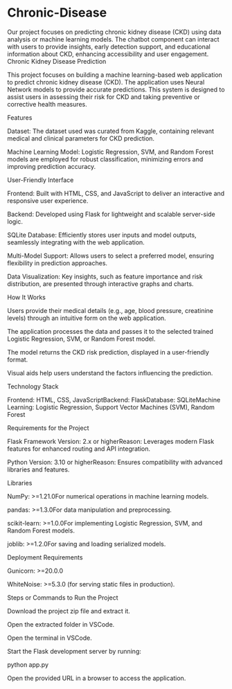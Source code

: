 # Chronic-Disease
Our project focuses on predicting chronic kidney disease (CKD) using data analysis or machine learning models. The chatbot component can interact with users to provide insights, early detection support, and educational information about CKD, enhancing accessibility and user engagement.
Chronic Kidney Disease Prediction

This project focuses on building a machine learning-based web application to predict chronic kidney disease (CKD). The application uses Neural Network  models to provide accurate predictions. This system is designed to assist users in assessing their risk for CKD and taking preventive or corrective health measures.

Features

Dataset: The dataset used was curated from Kaggle, containing relevant medical and clinical parameters for CKD prediction.

Machine Learning Model: Logistic Regression, SVM, and Random Forest models are employed for robust classification, minimizing errors and improving prediction accuracy.

User-Friendly Interface

Frontend: Built with HTML, CSS, and JavaScript to deliver an interactive and responsive user experience.

Backend: Developed using Flask for lightweight and scalable server-side logic.

SQLite Database: Efficiently stores user inputs and model outputs, seamlessly integrating with the web application.

Multi-Model Support: Allows users to select a preferred model, ensuring flexibility in prediction approaches.

Data Visualization: Key insights, such as feature importance and risk distribution, are presented through interactive graphs and charts.

How It Works

Users provide their medical details (e.g., age, blood pressure, creatinine levels) through an intuitive form on the web application.

The application processes the data and passes it to the selected trained Logistic Regression, SVM, or Random Forest model.

The model returns the CKD risk prediction, displayed in a user-friendly format.

Visual aids help users understand the factors influencing the prediction.

Technology Stack

Frontend: HTML, CSS, JavaScriptBackend: FlaskDatabase: SQLiteMachine Learning: Logistic Regression, Support Vector Machines (SVM), Random Forest

Requirements for the Project

Flask Framework Version: 2.x or higherReason: Leverages modern Flask features for enhanced routing and API integration.

Python Version: 3.10 or higherReason: Ensures compatibility with advanced libraries and features.

Libraries

NumPy: >=1.21.0For numerical operations in machine learning models.

pandas: >=1.3.0For data manipulation and preprocessing.

scikit-learn: >=1.0.0For implementing Logistic Regression, SVM, and Random Forest models.

joblib: >=1.2.0For saving and loading serialized models.

Deployment Requirements

Gunicorn: >=20.0.0

WhiteNoise: >=5.3.0 (for serving static files in production).

Steps or Commands to Run the Project

Download the project zip file and extract it.

Open the extracted folder in VSCode.

Open the terminal in VSCode.

Start the Flask development server by running:

python app.py

Open the provided URL in a browser to access the application.

